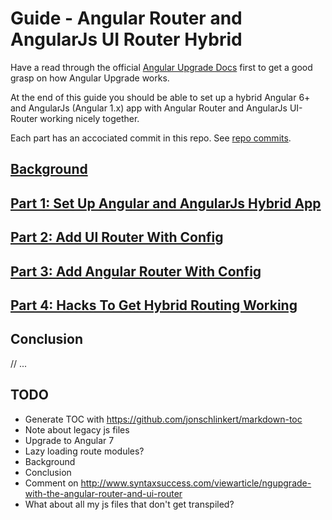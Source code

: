 # Guide - Angular Router and AngularJs UI Router Hybrid

Have a read through the official [Angular Upgrade Docs](https://angular.io/guide/upgrade) first to get a good grasp on how Angular Upgrade works.

At the end of this guide you should be able to set up a hybrid Angular 6+ and AngularJs (Angular 1.x) app with Angular Router and AngularJs UI-Router working nicely together.

Each part has an accociated commit in this repo. See [repo commits](https://github.com/BBlackwo/angular-router-angular-js-ui-router-hybrid/commits/master).

## [Background](./background.md)

## [Part 1: Set Up Angular and AngularJs Hybrid App](./part-1.md)

## [Part 2: Add UI Router With Config](./part-2.md)

## [Part 3: Add Angular Router With Config](./part-3.md)

## [Part 4: Hacks To Get Hybrid Routing Working](./part-4.md)

## Conclusion

// ...

## TODO

- Generate TOC with <https://github.com/jonschlinkert/markdown-toc>
- Note about legacy js files
- Upgrade to Angular 7
- Lazy loading route modules?
- Background
- Conclusion
- Comment on http://www.syntaxsuccess.com/viewarticle/ngupgrade-with-the-angular-router-and-ui-router
- What about all my js files that don't get transpiled?

